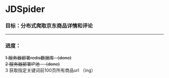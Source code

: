 # JDSpider

### 目标：分布式爬取京东商品详情和评论

---
### 进度：
~~1 服务器部署redis数据库  （done)~~<br>
~~2 服务器部署IP池   （done)~~<br>
3 获取指定关键词前100页所有商品url  （ing）<br>
